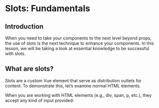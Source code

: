 # Slots: Fundamentals

## Introduction

When you need to take your components to the next level beyond props, the use of slots is the next technique to enhance your components. In this lesson, we will be taking a look at essential knowledge to be successful with slots.

## What are slots?

Slots are a custom Vue element that serve as distribution outlets for content. To demonstrate this, let’s examine normal HTML elements.

When you are working with HTML elements (e.g., div, span, p, etc.), they accept any kind of input provided:
